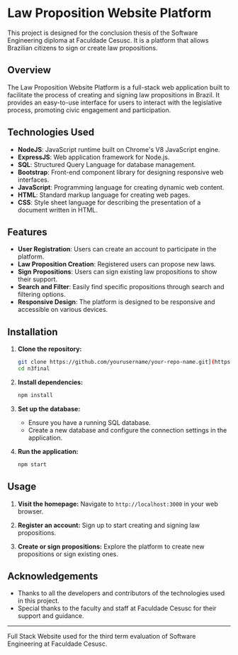 # Law Proposition Website Platform

This project is designed for the conclusion thesis of the Software Engineering diploma at Faculdade Cesusc. It is a platform that allows Brazilian citizens to sign or create law propositions.

## Overview

The Law Proposition Website Platform is a full-stack web application built to facilitate the process of creating and signing law propositions in Brazil. It provides an easy-to-use interface for users to interact with the legislative process, promoting civic engagement and participation.

## Technologies Used

- **NodeJS**: JavaScript runtime built on Chrome's V8 JavaScript engine.
- **ExpressJS**: Web application framework for Node.js.
- **SQL**: Structured Query Language for database management.
- **Bootstrap**: Front-end component library for designing responsive web interfaces.
- **JavaScript**: Programming language for creating dynamic web content.
- **HTML**: Standard markup language for creating web pages.
- **CSS**: Style sheet language for describing the presentation of a document written in HTML.

## Features

- **User Registration**: Users can create an account to participate in the platform.
- **Law Proposition Creation**: Registered users can propose new laws.
- **Sign Propositions**: Users can sign existing law propositions to show their support.
- **Search and Filter**: Easily find specific propositions through search and filtering options.
- **Responsive Design**: The platform is designed to be responsive and accessible on various devices.

## Installation

1. **Clone the repository:**
    ```bash
    git clone https://github.com/yourusername/your-repo-name.git](https://github.com/viniciusgdoliveira/n3final/
    cd n3final
    ```

2. **Install dependencies:**
    ```bash
    npm install
    ```

3. **Set up the database:**
    - Ensure you have a running SQL database.
    - Create a new database and configure the connection settings in the application.

4. **Run the application:**
    ```bash
    npm start
    ```

## Usage

1. **Visit the homepage:**
    Navigate to `http://localhost:3000` in your web browser.

2. **Register an account:**
    Sign up to start creating and signing law propositions.

3. **Create or sign propositions:**
    Explore the platform to create new propositions or sign existing ones.

## Acknowledgements

- Thanks to all the developers and contributors of the technologies used in this project.
- Special thanks to the faculty and staff at Faculdade Cesusc for their support and guidance.

---

Full Stack Website used for the third term evaluation of Software Engineering at Faculdade Cesusc.

